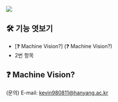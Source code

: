 <img src="https://capsule-render.vercel.app/api?type=rounded&color=A3DCBE&height=200&section=header&text=Guideline%20for%20beginner&fontSize=70" />

## 🛠 기능 엿보기
  - [❓ Machine Vision?] (❓ Machine Vision?)
  - 2번 항목

## ❓ Machine Vision?


(문의) E-mail: kevin980811@hanyang.ac.kr
